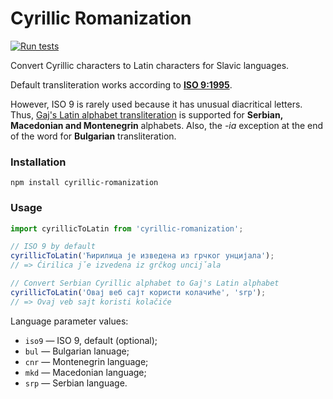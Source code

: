 # Cyrillic Romanization

[![Run tests](https://github.com/adequatica/cyrillic-romanization/actions/workflows/run-tests.yaml/badge.svg?branch=main)](https://github.com/adequatica/cyrillic-romanization/actions/workflows/run-tests.yaml)

Convert Cyrillic characters to Latin characters for Slavic languages.

Default transliteration works according to **[ISO 9:1995](https://en.wikipedia.org/wiki/ISO_9)**.

However, ISO 9 is rarely used because it has unusual diacritical letters. Thus, [Gaj's Latin alphabet transliteration](https://en.wikipedia.org/wiki/Gaj%27s_Latin_alphabet) is supported for **Serbian, Macedonian and Montenegrin** alphabets. Also, the _-ia_ exception at the end of the word for **Bulgarian** transliteration.

### Installation

```
npm install cyrillic-romanization
```

### Usage

```javascript
import cyrillicToLatin from 'cyrillic-romanization';

// ISO 9 by default
cyrillicToLatin('Ћирилица је изведена из грчког унцијала');
// => Ćirilica ǰe izvedena iz grčkog unciǰala

// Convert Serbian Cyrillic alphabet to Gaj's Latin alphabet
cyrillicToLatin('Овај веб сајт користи колачиће', 'srp');
// => Ovaj veb sajt koristi kolačiće
```

Language parameter values:

- `iso9` — ISO 9, default (optional);
- `bul` — Bulgarian lanuage;
- `cnr` — Montenegrin language;
- `mkd` — Macedonian language;
- `srp` — Serbian language.
